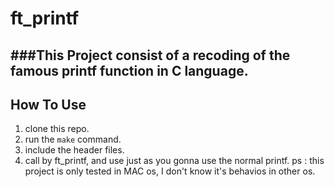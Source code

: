 # ft_printf

###This Project consist of a recoding of the famous printf function in C language.
----

## How To Use
1. clone this repo.
2. run the `make` command.
3. include the header files.
4. call by ft_printf, and use just as you gonna use the normal printf.
ps : this project is only tested in MAC os, I don't know it's behavios in other os.
